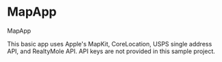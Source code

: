 # MapApp
MapApp

This basic app uses Apple's MapKit, CoreLocation, USPS single address API, and RealtyMole API.
API keys are not provided in this sample project.
